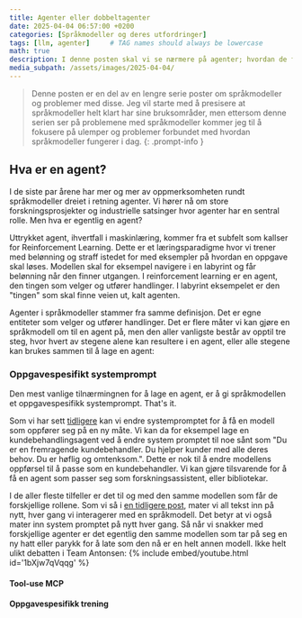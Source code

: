 ```yaml
---
title: Agenter eller dobbeltagenter
date: 2025-04-04 06:57:00 +0200
categories: [Språkmodeller og deres utfordringer]
tags: [llm, agenter]     # TAG names should always be lowercase
math: true
description: I denne posten skal vi se nærmere på agenter; hvordan de fungerer og hvorfor de ikke løser problemene med språkmodeller
media_subpath: /assets/images/2025-04-04/
---
```

<!-- markdownlint-capture -->
<!-- markdownlint-disable -->
> Denne posten er en del av en lengre serie poster om språkmodeller og problemer med disse. Jeg vil starte med å presisere at språkmodeller helt klart har sine bruksområder, men ettersom denne serien ser på problemene med språkmodeller kommer jeg til å fokusere på ulemper og problemer forbundet med hvordan språkmodeller fungerer i dag.
{: .prompt-info }
<!-- markdownlint-restore -->

## Hva er en agent?
I de siste par årene har mer og mer av oppmerksomheten rundt språkmodeller dreiet i retning agenter. Vi hører nå om store forskningsprosjekter og industrielle satsinger hvor agenter har en sentral rolle. Men hva er egentlig en agent?

Uttrykket agent, ihvertfall i maskinlæring, kommer fra et subfelt som kallser for Reinforcement Learning. Dette er et læringsparadigme hvor vi trener med belønning og straff istedet for med eksempler på hvordan en oppgave skal løses. Modellen skal for eksempel navigere i en labyrint og får belønning når den finner utgangen. I reinforcement learning er en agent, den tingen som velger og utfører handlinger. I labyrint eksempelet er den "tingen" som skal finne veien ut, kalt agenten.

Agenter i språkmodeller stammer fra samme definisjon. Det er egne entiteter som velger og utfører handlinger. Det er flere måter vi kan gjøre en språkmodell om til en agent på, men den aller vanligste består av opptil tre steg, hvor hvert av stegene alene kan resultere i en agent, eller alle stegene kan brukes sammen til å lage en agent:

### Oppgavespesifikt systemprompt
Den mest vanlige tilnærmingnen for å lage en agent, er å gi språkmodellen et oppgavespesifikk systemprompt. That's it.

Som vi har sett [tidligere](https://enklypesalt.com/posts/Hvordan-opplever-kien-en-samtale/#hvordan-ser-en-samtale-egentlig-ut) kan vi endre systempromptet for å få en modell som oppfører seg på en ny måte. Vi kan da for eksempel lage en kundebehandlingsagent ved å endre system promptet til noe sånt som "Du er en fremragende kundebehandler. Du hjelper kunder med alle deres behov. Du er høflig og omtenksom.". Dette er nok til å endre modellens oppførsel til å passe som en kundebehandler. Vi kan gjøre tilsvarende for å få en agent som passer seg som forskningsassistent, eller bibliotekar.

I de aller fleste tilfeller er det til og med den samme modellen som får de forskjellige rollene. Som vi så i [en tidligere post](https://enklypesalt.com/posts/Hvordan-svarer-kien/#autoregressiv-spr%C3%A5kmodellering), mater vi all tekst inn på nytt, hver gang vi interagerer med en språkmodell. Det betyr at vi også mater inn system promptet på nytt hver gang. Så når vi snakker med forskjellige agenter er det egentlig den samme modellen som tar på seg en ny hatt eller parykk for å late som den nå er en helt annen modell. Ikke helt ulikt debatten i Team Antonsen:
{% include embed/youtube.html id='1bXjw7qVqqg' %}
#### Tool-use MCP
#### Oppgavespesifikk trening
